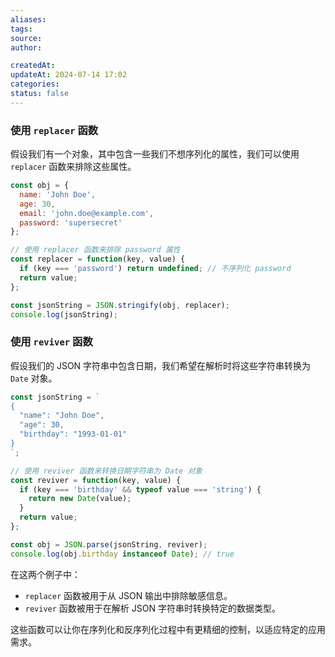 ```yaml
---
aliases: 
tags: 
source: 
author: 

createdAt: 
updateAt: 2024-07-14 17:02
categories: 
status: false
---
```

### 使用 `replacer` 函数
假设我们有一个对象，其中包含一些我们不想序列化的属性，我们可以使用 `replacer` 函数来排除这些属性。

```javascript
const obj = {
  name: 'John Doe',
  age: 30,
  email: 'john.doe@example.com',
  password: 'supersecret'
};

// 使用 replacer 函数来排除 password 属性
const replacer = function(key, value) {
  if (key === 'password') return undefined; // 不序列化 password
  return value;
};

const jsonString = JSON.stringify(obj, replacer);
console.log(jsonString);
```

### 使用 `reviver` 函数
假设我们的 JSON 字符串中包含日期，我们希望在解析时将这些字符串转换为 `Date` 对象。

```javascript
const jsonString = `
{
  "name": "John Doe",
  "age": 30,
  "birthday": "1993-01-01"
}
`;

// 使用 reviver 函数来转换日期字符串为 Date 对象
const reviver = function(key, value) {
  if (key === 'birthday' && typeof value === 'string') {
    return new Date(value);
  }
  return value;
};

const obj = JSON.parse(jsonString, reviver);
console.log(obj.birthday instanceof Date); // true
```

在这两个例子中：
- `replacer` 函数被用于从 JSON 输出中排除敏感信息。
- `reviver` 函数被用于在解析 JSON 字符串时转换特定的数据类型。

这些函数可以让你在序列化和反序列化过程中有更精细的控制，以适应特定的应用需求。